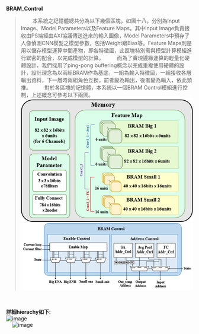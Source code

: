 **BRAM_Control**</br>
>&nbsp;&nbsp;&nbsp;&nbsp;&nbsp;&nbsp;&nbsp;&nbsp;本系統之記憶體總共分為以下幾個區塊，如圖十八，分別為Input Image、Model Parameters以及Feature Maps。其中Input Image負責接收由PS端經由AXI協議傳送進來的輸入圖像，Model Parameters中預存了人像偵測CNN模型之模型參數，包括Weight跟Bias等。Feature Maps則是用以儲存模型運算中間產物，即各特徵圖，此區塊特別需與模型計算模組進行緊密的配合，以完成模型的計算。
>&nbsp;&nbsp;&nbsp;&nbsp;&nbsp;&nbsp;&nbsp;&nbsp;而為了實現邊緣運算的輕量化硬體設計，我們採用了ping-pong buffering概念以完成重複使用硬體的設計，設計理念為以兩組BRAM作為基底，一組為輸入特徵圖，一組接收各層輸出資料，下一層時兩組角色互換，前者變為輸出，後者變為輸入，依此類推。
>&nbsp;&nbsp;&nbsp;&nbsp;&nbsp;&nbsp;&nbsp;&nbsp;對於各區塊的記憶體，本系統以一個BRAM Control模組進行控制，上述概念可參考以下兩圖。
![image](https://github.com/AI-Hardware-Acceleration-System/Human-on-Railway-Detection-Using-Real-time-Edge-Computing-Deep-Learning-Hardware-Acceleration-System/blob/main/CNN_Software/image/BRAM_Control_1.png) </br>
![image](https://github.com/AI-Hardware-Acceleration-System/Human-on-Railway-Detection-Using-Real-time-Edge-Computing-Deep-Learning-Hardware-Acceleration-System/blob/main/CNN_Software/image/BRAM_Control_2.png) </br>

</br>

**詳細hierachy如下:**</br>
![image](https://github.com/user-attachments/assets/43146cf6-c350-4291-a83a-746c438ecbdc) </br>
&nbsp;&nbsp;&nbsp;&nbsp;![image](https://github.com/user-attachments/assets/90e6372d-74c3-4d0e-b228-4a3c3e5910a8) </br>

